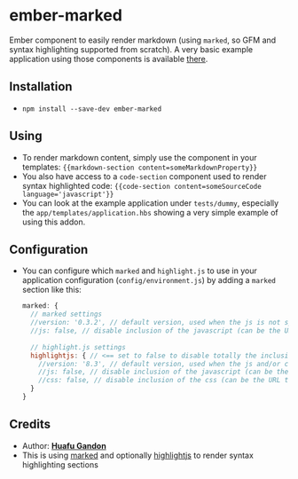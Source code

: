 # ember-marked

Ember component to easily render markdown (using `marked`, so GFM and syntax highlighting supported from scratch).
A very basic example application using those components is available [there](http://huafu.github.io/ember-marked/).

## Installation

* `npm install --save-dev ember-marked`

## Using

* To render markdown content, simply use the component in your templates: `{{markdown-section content=someMarkdownProperty}}`
* You also have access to a `code-section` component used to render syntax highlighted code: `{{code-section content=someSourceCode language='javascript'}}`
* You can look at the example application under `tests/dummy`, especially the `app/templates/application.hbs` showing a very simple example of using this addon.

## Configuration

* You can configure which  `marked` and `highlight.js` to use in your application configuration (`config/environment.js`) by adding a `marked` section like this:
    ```js
    marked: {
      // marked settings
      //version: '0.3.2', // default version, used when the js is not specified
      //js: false, // disable inclusion of the javascript (can be the URL to some other CDN)
      
      // highlight.js settings
      highlightjs: { // <== set to false to disable totally the inclusion of highlightjs
        //version: '8.3', // default version, used when the js and/or css are not specified
        //js: false, // disable inclusion of the javascript (can be the URL to some other CDN)
        //css: false, // disable inclusion of the css (can be the URL to some other CDN)
      }
    }
    ```

## Credits

* Author: **[Huafu Gandon](http://github.com/huafu)**
* This is using [marked](https://github.com/chjj/marked) and optionally [highlightjs](https://github.com/isagalaev/highlight.js) to render syntax highlighting sections
